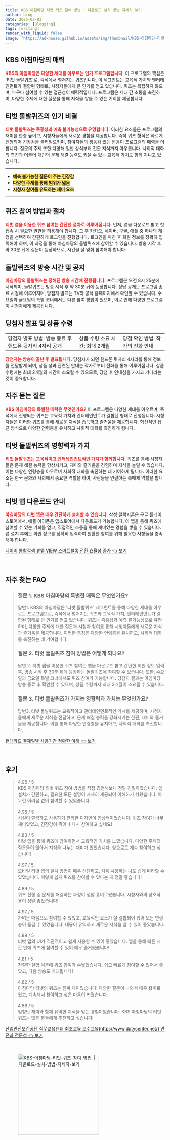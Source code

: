 ```yaml
---
title: KBS 아침마당 티벗 퀴즈 참여 방법 | 다운로드 설치 방법 자세히 보기
author: bing
date: 2025-02-03
categories: [Blogging]
tags: [writing]
render_with_liquid: false
image: 'https://adkhouse.github.io/assets/img/thumbnail/KBS-아침마당-티벗-퀴즈-참여-방법-|-다운로드-설치-방법-자세히-보기.webp'
---
```



<h2 id='KBS 아침마당의 매력'>KBS 아침마당의 매력</h2>

<p><b><span style="color: #ee2323;">KBS의 아침마당은 다양한 세대를 아우르는 인기 프로그램입니다.</span></b> 이 프로그램의 핵심은 '티벗 돌발퀴즈'로, 즉석에서 펼쳐지는 퀴즈입니다. 이 세그먼트는 교육적 가치와 엔터테인먼트가 결합된 형태로, 시청자들에게 큰 인기를 얻고 있습니다. 퀴즈는 복잡하지 않으며, 누구나 참여할 수 있는 접근성이 매력적입니다. 프로그램은 세대 간 소통을 촉진하며, 다양한 주제에 대한 질문을 통해 지식을 쌓을 수 있는 기회를 제공합니다.</p>

<h2 id='티벗 돌발퀴즈의 인기 비결'>티벗 돌발퀴즈의 인기 비결</h2>

<p><b><span style="color: #ee2323;">티벗 돌발퀴즈는 즉흥성과 예측 불가능성으로 유명합니다.</span></b> 이러한 요소들은 프로그램의 재미를 한층 높이고, 시청자들에게 새로운 경험을 제공합니다. 즉석 퀴즈 형식은 빠르게 진행되어 긴장감을 불러일으키며, 참여자들의 생동감 있는 반응이 프로그램의 매력을 더합니다. 질문의 주제 또한 다양해 일반 상식부터 전문 지식까지 아우릅니다. 사회적 대화의 촉진과 더불어 개인의 문제 해결 능력도 키울 수 있는 교육적 가치도 함께 지니고 있습니다.</p>

<hr />

<ul>
    <li><b><span style="background-color: #ffe066;">예측 불가능한 질문이 주는 긴장감</span></b></li>
    <li><b><span style="background-color: #ffe066;">다양한 주제를 통해 범위가 넓음</span></b></li>
    <li><b><span style="background-color: #ffe066;">시청자 참여를 유도하는 재미 요소</span></b></li>
</ul>

<hr />

<h2 id='퀴즈 참여 방법과 절차'>퀴즈 참여 방법과 절차</h2>

<p><b><span style="color: #ee2323;">티벗 앱을 이용한 퀴즈 참여는 간단한 절차로 이루어집니다.</span></b> 먼저, 앱을 다운로드 받고 첫 접속 시 필요한 권한을 허용해야 합니다. 그 후 카카오, 네이버, 구글, 애플 중 하나의 계정을 선택하여 간편하게 로그인을 진행합니다. 로그인을 마친 후 회원 정보를 정확히 입력해야 하며, 이 과정을 통해 아침마당의 돌발퀴즈에 참여할 수 있습니다. 방송 시작 후 약 30분 뒤에 질문이 등장하므로, 시간을 잘 맞춰 참여해야 합니다.</p>

<h2 id='돌발퀴즈의 방송 시간 및 공지'>돌발퀴즈의 방송 시간 및 공지</h2>

<p><b><span style="color: #ee2323;">아침마당의 돌발퀴즈는 정해진 방송 시간에 진행됩니다.</span></b> 프로그램은 오전 8시 25분에 시작되며, 돌발퀴즈는 방송 시작 후 약 30분 뒤에 등장합니다. 정답 공개는 프로그램 종료 시점에 이루어지며, 당첨자 발표는 TV와 공식 홈페이지에서 확인할 수 있습니다. 수요일과 금요일의 특별 코너에서는 다른 참여 방법이 있으며, 이로 인해 다양한 프로그램이 시청자에게 제공됩니다.</p>

<h2 id='당첨자 발표 및 상품 수령'>당첨자 발표 및 상품 수령</h2>

<table>
    <tr>
        <td>당첨자 발표 방법: 방송 종료 후 핸드폰 뒷자리 4자리 공개</td>
        <td>상품 수령 소요 시간: 최대 2개월</td>
        <td>당첨 확인 방법: 작가의 전화 안내</td>
    </tr>
</table>

<p><b><span style="color: #ee2323;">당첨자는 방송이 끝난 후 발표됩니다.</span></b> 당첨자가 되면 핸드폰 뒷자리 4자리를 통해 정보를 전달받게 되며, 상품 성과 관련된 안내는 작가로부터 전화를 통해 이루어집니다. 상품 수령에는 최대 2개월의 시간이 소요될 수 있으므로, 당첨 후 인내심을 가지고 기다리는 것이 중요합니다.</p>

<h2 id='자주 묻는 질문'>자주 묻는 질문</h2>

<p><b><span style="color: #ee2323;">KBS 아침마당의 특별한 매력은 무엇인가요?</span></b> 이 프로그램은 다양한 세대를 아우르며, 즉석에서 진행되는 퀴즈는 교육적 가치와 엔터테인먼트가 결합된 형태로 진행됩니다. 시청자들은 이러한 퀴즈를 통해 새로운 지식을 습득하고 즐거움을 제공합니다. 혁신적인 접근 방식으로 다양한 연령층을 유치하고 사회적 대화를 촉진하게 됩니다.</p>

<h2 id='티벗 돌발퀴즈의 영향력과 가치'>티벗 돌발퀴즈의 영향력과 가치</h2>

<p><b><span style="color: #ee2323;">티벗 돌발퀴즈는 교육적이고 엔터테인먼트적인 가치가 함께합니다.</span></b> 퀴즈를 통해 시청자들은 문제 해결 능력을 향상시키고, 재미와 즐거움을 경험하며 지식을 늘릴 수 있습니다. 이는 다양한 연령층을 아우르며 사회적 대화를 촉진하는 데 기여하게 됩니다. 이러한 요소는 한국 문화와 사회에서 중요한 역할을 하여, 사람들을 연결하는 촉매제 역할을 합니다.</p>

<h2 id='티벗 앱 다운로드 안내'>티벗 앱 다운로드 안내</h2>

<p><b><span style="color: #ee2323;">아침마당의 티벗 앱은 매우 간단하게 설치할 수 있습니다.</span></b> 삼성 갤럭시폰은 구글 플레이 스토어에서, 애플 아이폰은 앱스토어에서 다운로드가 가능합니다. 이 앱을 통해 퀴즈에 참여할 수 있는 기회를 얻고, 직접적인 소통을 통해 재미있는 경험을 쌓을 수 있습니다. 앱 설치 후에는 회원 정보를 정확히 입력하여 원활한 참여를 위해 필요한 사항들을 충족해야 합니다.</p>


<p><a class="click-button" title="네이버 통합검색 뷰탭 VIEW 스마트블록 전환 효율성 증가" href="https://adkhouse.github.io/posts/%EB%84%A4%EC%9D%B4%EB%B2%84-%ED%86%B5%ED%95%A9%EA%B2%80%EC%83%89-%EB%B7%B0%ED%83%AD-VIEW-%EC%8A%A4%EB%A7%88%ED%8A%B8%EB%B8%94%EB%A1%9D-%EC%A0%84%ED%99%98-%ED%9A%A8%EC%9C%A8%EC%84%B1-%EC%A6%9D%EA%B0%80/" rel="dofollow">네이버 통합검색 뷰탭 VIEW 스마트블록 전환 효율성 증가 👈 보기</a></p><br>
<h2 id='자주_찾는_FAQ'>자주 찾는 FAQ</h2>
<div itemscope="" itemtype="https://schema.org/FAQPage"> 
<blockquote> 
<div itemscope="" itemprop="mainEntity" itemtype="https://schema.org/Question"> 
<h3 itemprop="name">질문 1. KBS 아침마당의 특별한 매력은 무엇인가요?</h3> 
<div itemscope="" itemprop="acceptedAnswer" itemtype="https://schema.org/Answer"> 
<span itemprop="text"> 
<p>답변1. KBS의 아침마당은 '티벗 돌발퀴즈' 세그먼트를 통해 다양한 세대를 아우르는 프로그램으로, 즉석에서 펼쳐지는 퀴즈와 교육적 가치, 엔터테인먼트가 결합된 형태로 큰 인기를 얻고 있습니다. 퀴즈는 즉흥성과 예측 불가능성으로 유명하며, 다양한 주제에 대한 질문과 시청자 참여를 통해 시청자들에게 새로운 지식과 즐거움을 제공합니다. 이러한 특징은 다양한 연령층을 유치하고, 사회적 대화를 촉진하는 데 기여합니다.</p> 
</span> 
</div> 
</div> 

<div itemscope="" itemprop="mainEntity" itemtype="https://schema.org/Question"> 
<h3 itemprop="name">질문 2. 티벗 돌발퀴즈 참여 방법은 어떻게 되나요?</h3> 
<div itemscope="" itemprop="acceptedAnswer" itemtype="https://schema.org/Answer"> 
<span itemprop="text"> 
<p>답변 2. 티벗 앱을 이용한 퀴즈 참여는 앱을 다운로드 받고 간단한 회원 정보 입력 후, 방송 시작 후 30분 뒤에 등장하는 돌발퀴즈에 참여할 수 있습니다. 또한, 수요일과 금요일 특별 코너에서도 퀴즈 참여가 가능합니다. 당첨자 결과는 아침마당 방송 종료 후 확인할 수 있으며, 상품 수령까지 최대 2개월이 소요될 수 있습니다.</p> 
</span> 
</div> 
</div> 

<div itemscope="" itemprop="mainEntity" itemtype="https://schema.org/Question"> 
<h3 itemprop="name">질문 3. 티벗 돌발퀴즈가 가지는 영향력과 가치는 무엇인가요?</h3> 
<div itemscope="" itemprop="acceptedAnswer" itemtype="https://schema.org/Answer"> 
<span itemprop="text"> 
<p>답변3. 티벗 돌발퀴즈는 교육적이고 엔터테인먼트적인 가치를 제공하며, 시청자들에게 새로운 지식을 전달하고, 문제 해결 능력을 강화시키는 한편, 재미와 즐거움을 제공합니다. 이를 통해 다양한 연령층을 유치하고, 사회적 대화를 촉진합니다.</p> 
</span> 
</div> 
</div> 

</blockquote> 
</div>
<p><a class="click-button" title="현대카드 결제일별 사용기간 정확한 이해" href="https://adkhouse.github.io/posts/%ED%98%84%EB%8C%80%EC%B9%B4%EB%93%9C-%EA%B2%B0%EC%A0%9C%EC%9D%BC%EB%B3%84-%EC%82%AC%EC%9A%A9%EA%B8%B0%EA%B0%84-%EC%A0%95%ED%99%95%ED%95%9C-%EC%9D%B4%ED%95%B4/" rel="dofollow">현대카드 결제일별 사용기간 정확한 이해 👈 보기</a></p><br>
<h2 id='후기'>후기</h2>
<div itemscope itemtype="https://schema.org/Product">
  <blockquote>
  <div itemprop="review" itemscope itemtype="https://schema.org/Review">
      <div itemprop="reviewRating" itemscope itemtype="https://schema.org/Rating"> <span itemprop="ratingValue">4.95</span> / <span itemprop="bestRating">5</span> </div>
      <span itemprop="reviewBody">KBS 아침마당 티벗 퀴즈 참여 방법을 직접 경험해보니 정말 친절하였습니다. 앱 설치가 간편하고, 필요한 모든 설명이 자세히 제공되어 이해하기 쉬웠습니다. 아무런 어려움 없이 참여할 수 있었습니다.</span>
  </div>
  <br>
  <div itemprop="review" itemscope itemtype="https://schema.org/Review">
      <div itemprop="reviewRating" itemscope itemtype="https://schema.org/Rating"> <span itemprop="ratingValue">4.95</span> / <span itemprop="bestRating">5</span> </div>
      <span itemprop="reviewBody">시설이 깔끔하고 사용하기 편리한 디자인이 인상적이었습니다. 퀴즈 참여가 너무 재미있었고, 긴장감이 뛰어나 다시 참여하고 싶네요!</span>
  </div>
  <br>
  <div itemprop="review" itemscope itemtype="https://schema.org/Review">
      <div itemprop="reviewRating" itemscope itemtype="https://schema.org/Rating"> <span itemprop="ratingValue">4.83</span> / <span itemprop="bestRating">5</span> </div>
      <span itemprop="reviewBody">티벗 앱을 통해 퀴즈에 참여하면서 교육적인 가치를 느꼈습니다. 다양한 주제의 질문들이 많아서 지식을 나누는 재미가 있었습니다. 앞으로도 계속 참여하고 싶습니다!</span>
  </div>
  <br>
  <div itemprop="review" itemscope itemtype="https://schema.org/Review">
      <div itemprop="reviewRating" itemscope itemtype="https://schema.org/Rating"> <span itemprop="ratingValue">4.97</span> / <span itemprop="bestRating">5</span> </div>
      <span itemprop="reviewBody">모바일 티벗 앱의 설치 방법이 매우 간단하고, 처음 사용하는 나도 쉽게 따라할 수 있었습니다. 이렇게 쉽게 퀴즈를 참여할 수 있다는 게 정말 좋습니다!</span>
  </div>
  <br>
  <div itemprop="review" itemscope itemtype="https://schema.org/Review">
      <div itemprop="reviewRating" itemscope itemtype="https://schema.org/Rating"> <span itemprop="ratingValue">4.89</span> / <span itemprop="bestRating">5</span> </div>
      <span itemprop="reviewBody">퀴즈 진행 중 문제를 해결하는 과정이 정말 흥미로웠습니다. 시청자와의 상호작용이 정말 좋았습니다!</span>
  </div>
  <br>
  <div itemprop="review" itemscope itemtype="https://schema.org/Review">
      <div itemprop="reviewRating" itemscope itemtype="https://schema.org/Rating"> <span itemprop="ratingValue">4.97</span> / <span itemprop="bestRating">5</span> </div>
      <span itemprop="reviewBody">가벼운 마음으로 참여할 수 있었고, 교육적인 요소가 잘 결합되어 있어 모든 연령층이 즐길 수 있었습니다. 내용이 유익하고 새로운 지식을 알 수 있어 좋았습니다.</span>
  </div>
  <br>
  <div itemprop="review" itemscope itemtype="https://schema.org/Review">
      <div itemprop="reviewRating" itemscope itemtype="https://schema.org/Rating"> <span itemprop="ratingValue">4.89</span> / <span itemprop="bestRating">5</span> </div>
      <span itemprop="reviewBody">티벗 앱의 UI가 직관적이고 쉽게 사용할 수 있어 좋았습니다. 앱을 통해 빠른 시간 안에 퀴즈에 참여할 수 있어 매우 즐거웠습니다!</span>
  </div>
  <br>
  <div itemprop="review" itemscope itemtype="https://schema.org/Review">
      <div itemprop="reviewRating" itemscope itemtype="https://schema.org/Rating"> <span itemprop="ratingValue">4.81</span> / <span itemprop="bestRating">5</span> </div>
      <span itemprop="reviewBody">친절한 설명 덕분에 퀴즈 참여가 수월했습니다. 쉽고 빠르게 참여할 수 있어서 좋았고, 다음 방송도 기대됩니다!</span>
  </div>
  <br>
  <div itemprop="review" itemscope itemtype="https://schema.org/Review">
      <div itemprop="reviewRating" itemscope itemtype="https://schema.org/Rating"> <span itemprop="ratingValue">4.82</span> / <span itemprop="bestRating">5</span> </div>
      <span itemprop="reviewBody">아침마당 티벗의 퀴즈는 진짜 재미있습니다! 다양한 질문이 나와서 매우 흥미로웠고, 계속해서 참여하고 싶은 마음이 커졌습니다.</span>
  </div>
  <br>
  <div itemprop="review" itemscope itemtype="https://schema.org/Review">
      <div itemprop="reviewRating" itemscope itemtype="https://schema.org/Rating"> <span itemprop="ratingValue">4.86</span> / <span itemprop="bestRating">5</span> </div>
      <span itemprop="reviewBody">엄청난 재미와 함께 유익한 지식을 얻는 경험이었습니다. KBS 아침마당의 티벗 퀴즈는 많은 분들에게 추천하고 싶습니다!</span>
  </div>
  </blockquote>
</div>
<p><a class="click-button" title="산업안전보건공단 직무교육센터 최초교육 보수교육(https//www.dutycenter.net/) 안전과 전문성" href="https://adkhouse.github.io/posts/%EC%82%B0%EC%97%85%EC%95%88%EC%A0%84%EB%B3%B4%EA%B1%B4%EA%B3%B5%EB%8B%A8-%EC%A7%81%EB%AC%B4%EA%B5%90%EC%9C%A1%EC%84%BC%ED%84%B0-%EC%B5%9C%EC%B4%88%EA%B5%90%EC%9C%A1-%EB%B3%B4%EC%88%98%EA%B5%90%EC%9C%A1(httpswww.dutycenter.net)-%EC%95%88%EC%A0%84%EA%B3%BC-%EC%A0%84%EB%AC%B8%EC%84%B1/" rel="dofollow">산업안전보건공단 직무교육센터 최초교육 보수교육(https//www.dutycenter.net/) 안전과 전문성 👈 보기</a></p><br>
<figure class="image"><img src="https://adkhouse.github.io/assets/img/thumbnail/KBS-아침마당-티벗-퀴즈-참여-방법-|-다운로드-설치-방법-자세히-보기.webp" alt="KBS-아침마당-티벗-퀴즈-참여-방법-|-다운로드-설치-방법-자세히-보기" width="256" height="256"></figure>